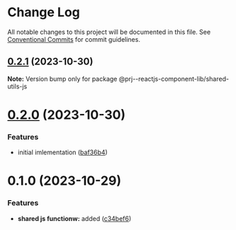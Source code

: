 # Change Log

All notable changes to this project will be documented in this file.
See [Conventional Commits](https://conventionalcommits.org) for commit guidelines.

## [0.2.1](https://github.com/paulAlexSerban/prj--reactjs-component-lib/compare/@prj--reactjs-component-lib/shared-utils-js@0.2.0...@prj--reactjs-component-lib/shared-utils-js@0.2.1) (2023-10-30)

**Note:** Version bump only for package @prj--reactjs-component-lib/shared-utils-js

# [0.2.0](https://github.com/paulAlexSerban/prj--reactjs-component-lib/compare/@prj--reactjs-component-lib/shared-utils-js@0.1.0...@prj--reactjs-component-lib/shared-utils-js@0.2.0) (2023-10-30)

### Features

-   initial imlementation ([baf36b4](https://github.com/paulAlexSerban/prj--reactjs-component-lib/commit/baf36b495354b25056270e36f8fe9abea9a9d2a0))

# 0.1.0 (2023-10-29)

### Features

-   **shared js functionw:** added ([c34bef6](https://github.com/paulAlexSerban/prj--reactjs-component-lib/commit/c34bef6ecbbb22f4b84162df75e056e2e3189a00))
